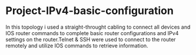 # Project-IPv4-basic-configuration
In this topology i used a straight-throught cabling to connect all devices and IOS router commands to complete basic router configurations and IPv4 settings on the router.Telnet &amp; SSH were used to connect to the router remotely and utilize IOS commands to retrieve information.
